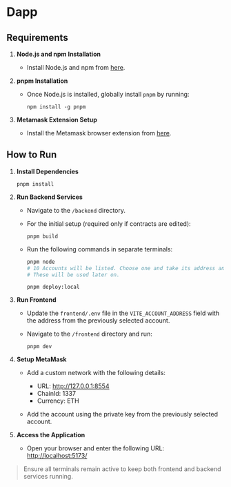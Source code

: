 # Dapp

## Requirements

1. **Node.js and npm Installation**
   - Install Node.js and npm from [here](https://nodejs.org/).

2. **pnpm Installation**
   - Once Node.js is installed, globally install `pnpm` by running:
     ```
     npm install -g pnpm
     ```

3. **Metamask Extension Setup**
   - Install the Metamask browser extension from [here](https://metamask.io/download.html).

## How to Run

1. **Install Dependencies**
     ```
     pnpm install
     ```

2. **Run Backend Services**

   - Navigate to the `/backend` directory.

   - For the initial setup (required only if contracts are edited):
     ```
     pnpm build
     ```

   - Run the following commands in separate terminals:
     ```bash
     pnpm node
     # 10 Accounts will be listed. Choose one and take its address and private key.
     # These will be used later on.
     ```
     ```
     pnpm deploy:local
     ```

3. **Run Frontend**

   - Update the `frontend/.env` file in the `VITE_ACCOUNT_ADDRESS` field with the address from the previously selected account.

   - Navigate to the `/frontend` directory and run:
     ```
     pnpm dev
     ```

4. **Setup MetaMask**

   - Add a custom network with the following details:
     - URL: http://127.0.0.1:8554
     - ChainId: 1337
     - Currency: ETH

   - Add the account using the private key from the previously selected account.

5. **Access the Application**

   - Open your browser and enter the following URL:
     [http://localhost:5173/](http://localhost:5173/)

> Ensure all terminals remain active to keep both frontend and backend services running.
